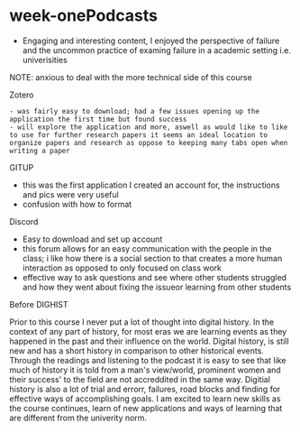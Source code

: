 # week-onePodcasts
 - Engaging and interesting content, I enjoyed the perspective of failure and the uncommon practice of examing failure in a academic setting i.e. univerisities
 
 NOTE: anxious to deal with the more technical side of this course 

Zotero
 
 	- was fairly easy to download; had a few issues opening up the application the first time but found success
	- will explore the application and more, aswell as would like to like to use for further research papers it seems an ideal location to organize papers and research as oppose to keeping many tabs open when writing a paper


GITUP
  - this was the first application I created an account for, the instructions and pics were very useful
  - confusion with how to format 

Discord
- Easy to download and set up account 
- this forum allows for an easy communication with the people in the class; i like how there is a social section to that creates a more human interaction as opposed to only focused on class work 
- effective way to ask questions and see where other students struggled and how they went about fixing the issueor learning from other students

Before DIGHIST

Prior to this course I never put a lot of thought into digital history. In the context of any part of history, 
for most eras we are learning events as they happened in the past and their influence on the world. Digital history, 
is still new and has a short history in comparison to other historical events. Through the readings and listening to the podcast
it is easy to see that like much of history it is told from a man's view/world, prominent women and their success' to the field are not 
accreddited in the same way. Digitial history is also a lot of trial and errorr, failures, road blocks and finding for effective ways of accomplishing goals.
I am excited to learn new skills as the course continues, learn of new applications and ways of learning that are different from the univerity norm. 
